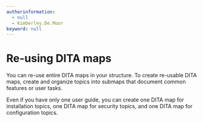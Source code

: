 ```yaml
---
authorinformation:
  - null
  - Kimberley.De.Moor
keyword: null
---
```


# Re-using DITA maps

You can re-use entire DITA maps in your structure. To create re-usable DITA maps, create and organize topics into submaps that document common features or user tasks.

Even if you have only one user guide, you can create one DITA map for installation topics, one DITA map for security topics, and one DITA map for configuration topics.

